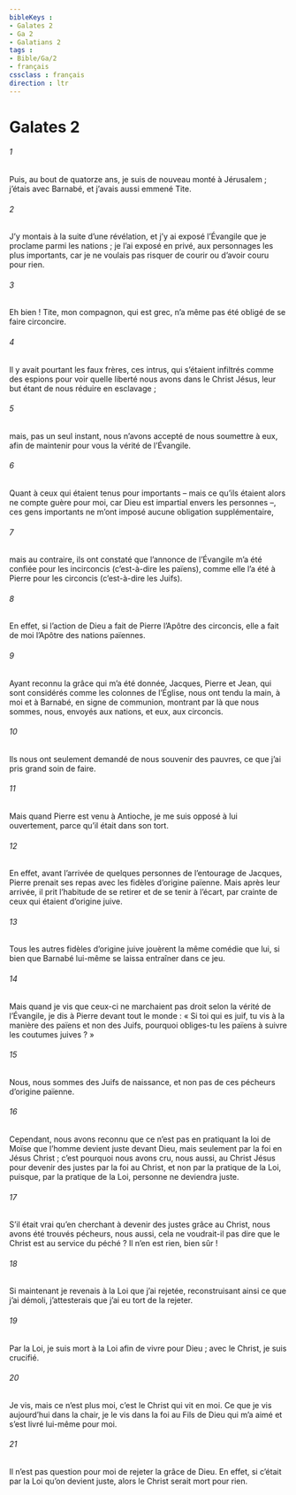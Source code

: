 ```yaml
---
bibleKeys : 
- Galates 2
- Ga 2
- Galatians 2
tags : 
- Bible/Ga/2
- français
cssclass : français
direction : ltr
---
```


# Galates 2

###### 1
Puis, au bout de quatorze ans, je suis de nouveau monté à Jérusalem ; j’étais avec Barnabé, et j’avais aussi emmené Tite.
###### 2
J’y montais à la suite d’une révélation, et j’y ai exposé l’Évangile que je proclame parmi les nations ; je l’ai exposé en privé, aux personnages les plus importants, car je ne voulais pas risquer de courir ou d’avoir couru pour rien.
###### 3
Eh bien ! Tite, mon compagnon, qui est grec, n’a même pas été obligé de se faire circoncire.
###### 4
Il y avait pourtant les faux frères, ces intrus, qui s’étaient infiltrés comme des espions pour voir quelle liberté nous avons dans le Christ Jésus, leur but étant de nous réduire en esclavage ;
###### 5
mais, pas un seul instant, nous n’avons accepté de nous soumettre à eux, afin de maintenir pour vous la vérité de l’Évangile.
###### 6
Quant à ceux qui étaient tenus pour importants – mais ce qu’ils étaient alors ne compte guère pour moi, car Dieu est impartial envers les personnes –, ces gens importants ne m’ont imposé aucune obligation supplémentaire,
###### 7
mais au contraire, ils ont constaté que l’annonce de l’Évangile m’a été confiée pour les incirconcis (c’est-à-dire les païens), comme elle l’a été à Pierre pour les circoncis (c’est-à-dire les Juifs).
###### 8
En effet, si l’action de Dieu a fait de Pierre l’Apôtre des circoncis, elle a fait de moi l’Apôtre des nations païennes.
###### 9
Ayant reconnu la grâce qui m’a été donnée, Jacques, Pierre et Jean, qui sont considérés comme les colonnes de l’Église, nous ont tendu la main, à moi et à Barnabé, en signe de communion, montrant par là que nous sommes, nous, envoyés aux nations, et eux, aux circoncis.
###### 10
Ils nous ont seulement demandé de nous souvenir des pauvres, ce que j’ai pris grand soin de faire.
###### 11
Mais quand Pierre est venu à Antioche, je me suis opposé à lui ouvertement, parce qu’il était dans son tort.
###### 12
En effet, avant l’arrivée de quelques personnes de l’entourage de Jacques, Pierre prenait ses repas avec les fidèles d’origine païenne. Mais après leur arrivée, il prit l’habitude de se retirer et de se tenir à l’écart, par crainte de ceux qui étaient d’origine juive.
###### 13
Tous les autres fidèles d’origine juive jouèrent la même comédie que lui, si bien que Barnabé lui-même se laissa entraîner dans ce jeu.
###### 14
Mais quand je vis que ceux-ci ne marchaient pas droit selon la vérité de l’Évangile, je dis à Pierre devant tout le monde : « Si toi qui es juif, tu vis à la manière des païens et non des Juifs, pourquoi obliges-tu les païens à suivre les coutumes juives ? »
###### 15
Nous, nous sommes des Juifs de naissance, et non pas de ces pécheurs d’origine païenne.
###### 16
Cependant, nous avons reconnu que ce n’est pas en pratiquant la loi de Moïse que l’homme devient juste devant Dieu, mais seulement par la foi en Jésus Christ ; c’est pourquoi nous avons cru, nous aussi, au Christ Jésus pour devenir des justes par la foi au Christ, et non par la pratique de la Loi, puisque, par la pratique de la Loi, personne ne deviendra juste.
###### 17
S’il était vrai qu’en cherchant à devenir des justes grâce au Christ, nous avons été trouvés pécheurs, nous aussi, cela ne voudrait-il pas dire que le Christ est au service du péché ? Il n’en est rien, bien sûr !
###### 18
Si maintenant je revenais à la Loi que j’ai rejetée, reconstruisant ainsi ce que j’ai démoli, j’attesterais que j’ai eu tort de la rejeter.
###### 19
Par la Loi, je suis mort à la Loi afin de vivre pour Dieu ; avec le Christ, je suis crucifié.
###### 20
Je vis, mais ce n’est plus moi, c’est le Christ qui vit en moi. Ce que je vis aujourd’hui dans la chair, je le vis dans la foi au Fils de Dieu qui m’a aimé et s’est livré lui-même pour moi.
###### 21
Il n’est pas question pour moi de rejeter la grâce de Dieu. En effet, si c’était par la Loi qu’on devient juste, alors le Christ serait mort pour rien.
